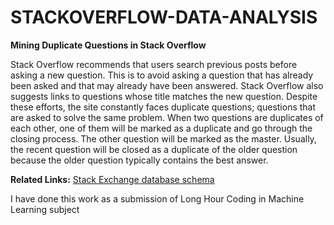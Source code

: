 # STACKOVERFLOW-DATA-ANALYSIS

**Mining Duplicate Questions in Stack Overflow**

Stack Overflow recommends that users search previous posts before asking a new  question. This is to avoid asking a question that has already been asked and that may  already have been answered. Stack Overflow also suggests links to questions whose title matches the new question. Despite these efforts, the site constantly faces duplicate questions; questions that are asked to solve the same problem. When two questions are duplicates of each other, one of them will be marked as a duplicate and go through the closing process. The other question will be marked as the master. Usually, the recent question will be closed as a duplicate of the older question because the older question typically contains the best answer. 

**Related Links:**
[Stack Exchange database schema](https://meta.stackexchange.com/questions/2677/database-schema-documentation-for-the-public-data-dump-and-sede)

I have done this work as a submission of Long Hour Coding in Machine Learning subject
